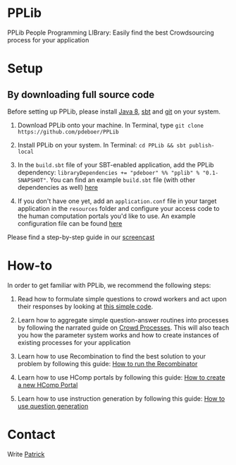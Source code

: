 # PPLib
PPLib People Programming LIBrary: Easily find the best Crowdsourcing process for your application

# Setup 
## By downloading full source code
Before setting up PPLib, please install [Java 8](https://www.java.com/en/download/help/download_options.xml), [sbt](http://www.scala-sbt.org/release/tutorial/Setup.html) and [git](https://git-scm.com/book/en/v2/Getting-Started-Installing-Git) on your system.
 
1. Download PPLib onto your machine. In Terminal, type `git clone https://github.com/pdeboer/PPLib`

2. Install PPLib on your system. In Terminal: `cd PPLib && sbt publish-local`

3. In the `build.sbt` file of your SBT-enabled application, add the PPLib dependency: `libraryDependencies += "pdeboer" %% "pplib" % "0.1-SNAPSHOT"`. You can find an example `build.sbt` file (with other dependencies as well) [here](https://github.com/pdeboer/PPLibBallotConnector/blob/master/build.sbt)

4. If you don't have one yet, add an `application.conf` file in your target application in the `resources` folder and configure your access code to the human computation portals you'd like to use. An example configuration file can be found [here](https://github.com/pdeboer/PPLib/blob/master/src/main/resources/application.conf_default)

Please find a step-by-step guide in our [screencast](https://youtu.be/6sA6X9QRK-w)


# How-to
In order to get familiar with PPLib, we recommend the following steps:

1. Read how to formulate simple questions to crowd workers and act upon their responses by looking at [this simple code](https://github.com/pdeboer/PPLib/blob/master/src/test/scala/ch/uzh/ifi/pdeboer/pplib/examples/Survey.scala). 

2. Learn how to aggregate simple question-answer routines into processes by following the narrated guide on [Crowd Processes](https://github.com/pdeboer/PPLib/blob/master/docs/hcompprocess.md). This will also teach you how the parameter system works and how to create instances of existing processes for your application

3. Learn how to use Recombination to find the best solution to your problem by following this guide: [How to run the Recombinator](https://github.com/pdeboer/PPLib/blob/master/docs/recombination.md)

4. Learn how to use HComp portals by following this guide: [How to create a new HComp Portal](https://github.com/pdeboer/PPLib/blob/master/docs/hcompportal.md)

5. Learn how to use instruction generation by following this guide: [How to use question generation](https://github.com/pdeboer/PPLib/blob/master/docs/instructiongenerator.md)

# Contact
Write [Patrick](http://www.ifi.uzh.ch/ddis/people/deboer.html)
